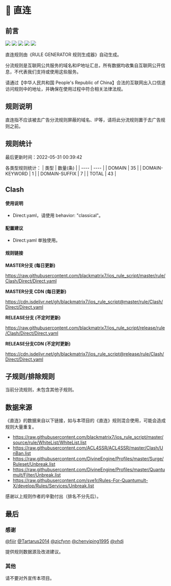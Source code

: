 # 🧸 直连

## 前言

![](https://shields.io/badge/-移除重复规则-ff69b4) ![](https://shields.io/badge/-DOMAIN与DOMAIN--SUFFIX合并-green) ![](https://shields.io/badge/-DOMAIN--SUFFIX间合并-critical) ![](https://shields.io/badge/-DOMAIN--SUFFIX与DOMAIN--KEYWORD合并-blue) ![](https://shields.io/badge/-IP--CIDR(6)合并-blueviolet) 

直连规则由《RULE GENERATOR 规则生成器》自动生成。

分流规则是互联网公共服务的域名和IP地址汇总，所有数据均收集自互联网公开信息，不代表我们支持或使用这些服务。

请通过【中华人民共和国 People's Republic of China】合法的互联网出入口信道访问规则中的地址，并确保在使用过程中符合相关法律法规。

## 规则说明
直连指不应该被去广告分流规则屏蔽的域名、IP等，请将此分流规则置于去广告规则之前。

## 规则统计

最后更新时间：2022-05-31 00:39:42

各类型规则统计：
| 类型 | 数量(条)  | 
| ---- | ----  |
| DOMAIN | 35  | 
| DOMAIN-KEYWORD | 1  | 
| DOMAIN-SUFFIX | 7  | 
| TOTAL | 43  | 


## Clash 

#### 使用说明
- Direct.yaml，请使用 behavior: "classical"。

#### 配置建议
- Direct.yaml 单独使用。

#### 规则链接
**MASTER分支 (每日更新)**

https://raw.githubusercontent.com/blackmatrix7/ios_rule_script/master/rule/Clash/Direct/Direct.yaml

**MASTER分支 CDN (每日更新)**

https://cdn.jsdelivr.net/gh/blackmatrix7/ios_rule_script@master/rule/Clash/Direct/Direct.yaml

**RELEASE分支 (不定时更新)**

https://raw.githubusercontent.com/blackmatrix7/ios_rule_script/release/rule/Clash/Direct/Direct.yaml

**RELEASE分支CDN (不定时更新)**

https://cdn.jsdelivr.net/gh/blackmatrix7/ios_rule_script@release/rule/Clash/Direct/Direct.yaml

## 子规则/排除规则


当前分流规则，未包含其他子规则。

## 数据来源

《直连》的数据来自以下链接，如与本项目的《直连》规则混合使用，可能会造成规则大量重复。

- https://raw.githubusercontent.com/blackmatrix7/ios_rule_script/master/source/rule/WhiteList/WhiteList.list
- https://raw.githubusercontent.com/ACL4SSR/ACL4SSR/master/Clash/UnBan.list
- https://raw.githubusercontent.com/DivineEngine/Profiles/master/Surge/Ruleset/Unbreak.list
- https://raw.githubusercontent.com/DivineEngine/Profiles/master/Quantumult/Filter/Unbreak.list
- https://raw.githubusercontent.com/sve1r/Rules-For-Quantumult-X/develop/Rules/Services/Unbreak.list


感谢以上规则作者的辛勤付出（排名不分先后）。

## 最后

### 感谢

[@fiiir](https://github.com/fiiir) [@Tartarus2014](https://github.com/Tartarus2014) [@zjcfynn](https://github.com/zjcfynn) [@chenyiping1995](https://github.com/chenyiping1995) [@vhdj](https://github.com/vhdj)

提供规则数据源及改进建议。

### 其他

请不要对外宣传本项目。
